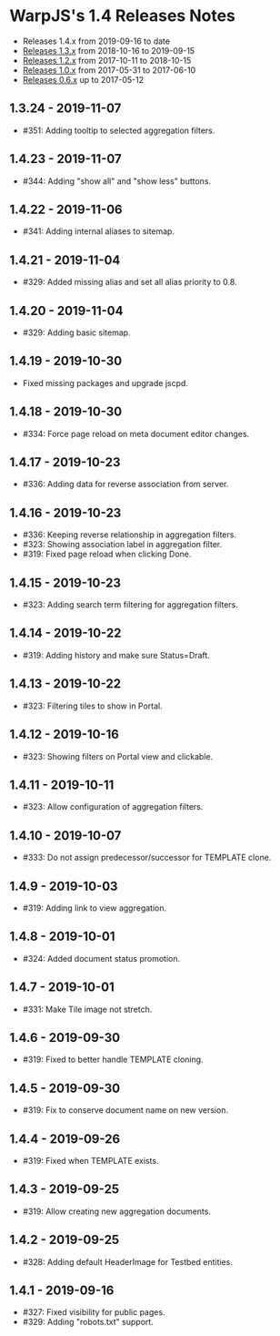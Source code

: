 # WarpJS's 1.4 Releases Notes

- Releases 1.4.x from 2019-09-16 to date
- [Releases 1.3.x](RELEASE-1.3.md) from 2018-10-16 to 2019-09-15
- [Releases 1.2.x](RELEASE-1.2.md) from 2017-10-11 to 2018-10-15
- [Releases 1.0.x](RELEASE-1.0.md) from 2017-05-31 to 2017-06-10
- [Releases 0.6.x](RELEASE-0.6.md) up to 2017-05-12

## 1.3.24 - 2019-11-07

- #351: Adding tooltip to selected aggregation filters.

## 1.4.23 - 2019-11-07

- #344: Adding "show all" and "show less" buttons.

## 1.4.22 - 2019-11-06

- #341: Adding internal aliases to sitemap.

## 1.4.21 - 2019-11-04

- #329: Added missing alias and set all alias priority to 0.8.

## 1.4.20 - 2019-11-04

- #329: Adding basic sitemap.

## 1.4.19 - 2019-10-30

- Fixed missing packages and upgrade jscpd.

## 1.4.18 - 2019-10-30

- #334: Force page reload on meta document editor changes.

## 1.4.17 - 2019-10-23

- #336: Adding data for reverse association from server.

## 1.4.16 - 2019-10-23

- #336: Keeping reverse relationship in aggregation filters.
- #323: Showing association label in aggregation filter.
- #319: Fixed page reload when clicking Done.

## 1.4.15 - 2019-10-23

- #323: Adding search term filtering for aggregation filters.

## 1.4.14 - 2019-10-22

- #319: Adding history and make sure Status=Draft.

## 1.4.13 - 2019-10-22

- #323: Filtering tiles to show in Portal.

## 1.4.12 - 2019-10-16

- #323: Showing filters on Portal view and clickable.

## 1.4.11 - 2019-10-11

- #323: Allow configuration of aggregation filters.

## 1.4.10 - 2019-10-07

- #333: Do not assign predecessor/successor for TEMPLATE clone.

## 1.4.9 - 2019-10-03

- #319: Adding link to view aggregation.

## 1.4.8 - 2019-10-01

- #324: Added document status promotion.

## 1.4.7 - 2019-10-01

- #331: Make Tile image not stretch.

## 1.4.6 - 2019-09-30

- #319: Fixed to better handle TEMPLATE cloning.

## 1.4.5 - 2019-09-30

- #319: Fix to conserve document name on new version.

## 1.4.4 - 2019-09-26

- #319: Fixed when TEMPLATE exists.

## 1.4.3 - 2019-09-25

- #319: Allow creating new aggregation documents.

## 1.4.2 - 2019-09-25

- #328: Adding default HeaderImage for Testbed entities.

## 1.4.1 - 2019-09-16

- #327: Fixed visibility for public pages.
- #329: Adding "robots.txt" support.
